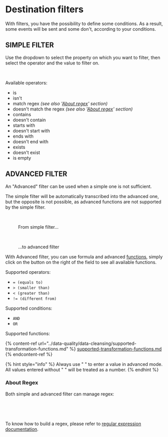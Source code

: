 # Destination filters

With filters, you have the possibility to define some conditions. As a result, some events will be sent and some don't, according to your conditions.

## SIMPLE FILTER

Use the dropdown to select the property on which you want to filter, then select the operator and the value to filter on.

<figure><img src="../../.gitbook/assets/Capture d’écran 2023-03-15 à 10.48.32.png" alt=""><figcaption></figcaption></figure>

Available operators:

* is
* isn't
* match regex _(see also '_[_About regex_](destination-filters.md#about-regex)_' section)_
* doesn't match the regex _(see also '_[_About regex_](destination-filters.md#about-regex)_' section)_
* contains
* doesn't contain
* starts with
* doesn't start with
* ends with
* doesn't end with
* exists
* doesn't exist
* is empty

## ADVANCED FILTER

An "Advanced" filter can be used when a simple one is not sufficient.

The simple filter will be automatically transcribed into the advanced one, but the opposite is not possible, as advanced functions are not supported by the simple filter.

<figure><img src="../../.gitbook/assets/Capture d’écran 2023-03-15 à 10.50.15.png" alt=""><figcaption><p>From simple filter...</p></figcaption></figure>

<figure><img src="../../.gitbook/assets/Capture d’écran 2023-03-15 à 10.50.31.png" alt=""><figcaption><p>...to advanced filter</p></figcaption></figure>

With Advanced filter, you can use formula and advanced [functions](../data-quality/data-cleansing/supported-transformation-functions.md), simply click on the button on the right of the field to see all available functions.

Supported operators:

* `= (equals to)`
* `> (smaller than)`
* `< (greater than)`
* `!= (different from)`

Supported conditions:

* `AND`
* `OR`

Supported functions:

{% content-ref url="../data-quality/data-cleansing/supported-transformation-functions.md" %}
[supported-transformation-functions.md](../data-quality/data-cleansing/supported-transformation-functions.md)
{% endcontent-ref %}

{% hint style="info" %}
Always use " " to enter a value in advanced mode. \
All values entered without " " will be treated as a number.
{% endhint %}

### About Regex

Both simple and advanced filter can manage regex:

<figure><img src="../../.gitbook/assets/Capture d’écran 2023-03-15 à 17.07.25.png" alt=""><figcaption></figcaption></figure>

<figure><img src="../../.gitbook/assets/Capture d’écran 2023-03-15 à 17.07.44.png" alt=""><figcaption></figcaption></figure>

To know how to build a regex, please refer to [regular expression documentation](https://developer.mozilla.org/en-US/docs/Web/JavaScript/Guide/Regular\_Expressions).
